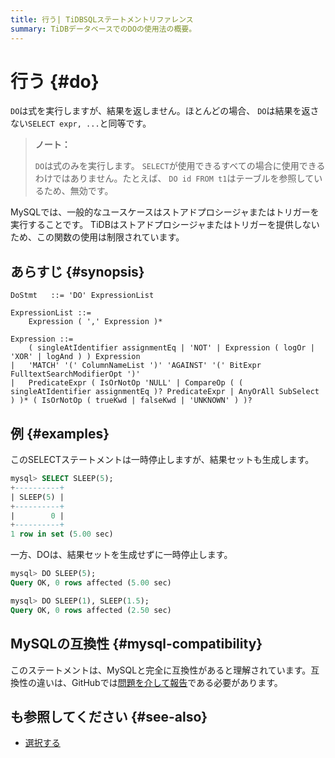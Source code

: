 ```yaml
---
title: 行う| TiDBSQLステートメントリファレンス
summary: TiDBデータベースでのDOの使用法の概要。
---
```


# 行う {#do}

`DO`は式を実行しますが、結果を返しません。ほとんどの場合、 `DO`は結果を返さない`SELECT expr, ...`と同等です。

> **ノート：**
>
> `DO`は式のみを実行します。 `SELECT`が使用できるすべての場合に使用できるわけではありません。たとえば、 `DO id FROM t1`はテーブルを参照しているため、無効です。

MySQLでは、一般的なユースケースはストアドプロシージャまたはトリガーを実行することです。 TiDBはストアドプロシージャまたはトリガーを提供しないため、この関数の使用は制限されています。

## あらすじ {#synopsis}

```ebnf+diagram
DoStmt   ::= 'DO' ExpressionList

ExpressionList ::=
    Expression ( ',' Expression )*

Expression ::=
    ( singleAtIdentifier assignmentEq | 'NOT' | Expression ( logOr | 'XOR' | logAnd ) ) Expression
|   'MATCH' '(' ColumnNameList ')' 'AGAINST' '(' BitExpr FulltextSearchModifierOpt ')'
|   PredicateExpr ( IsOrNotOp 'NULL' | CompareOp ( ( singleAtIdentifier assignmentEq )? PredicateExpr | AnyOrAll SubSelect ) )* ( IsOrNotOp ( trueKwd | falseKwd | 'UNKNOWN' ) )?
```

## 例 {#examples}

このSELECTステートメントは一時停止しますが、結果セットも生成します。

```sql
mysql> SELECT SLEEP(5);
+----------+
| SLEEP(5) |
+----------+
|        0 |
+----------+
1 row in set (5.00 sec)
```

一方、DOは、結果セットを生成せずに一時停止します。

```sql
mysql> DO SLEEP(5);
Query OK, 0 rows affected (5.00 sec)

mysql> DO SLEEP(1), SLEEP(1.5);
Query OK, 0 rows affected (2.50 sec)
```

## MySQLの互換性 {#mysql-compatibility}

このステートメントは、MySQLと完全に互換性があると理解されています。互換性の違いは、GitHubでは[問題を介して報告](https://github.com/pingcap/tidb/issues/new/choose)である必要があります。

## も参照してください {#see-also}

-   [選択する](/sql-statements/sql-statement-select.md)
